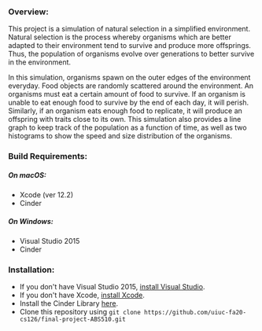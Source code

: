 ### Overview:
This project is a simulation of natural selection in a simplified environment. 
Natural selection is the process whereby organisms which are better adapted to their environment tend to survive and produce more offsprings. 
Thus, the population of organisms evolve over generations to better survive in the environment.

In this simulation, organisms spawn on the outer edges of the environment everyday. 
Food objects are randomly scattered around the environment.
An organisms must eat a certain amount of food to survive. If an organism is unable to eat enough food to survive by the end of each day, it will perish.
Similarly, if an organism eats enough food to replicate, it will produce an offspring with traits close to its own.
This simulation also provides a line graph to keep track of the population as a function of time, as well as two histograms to show the speed and size distribution of the organisms.

### Build Requirements:
##### On macOS:
- Xcode (ver 12.2)
- Cinder

##### On Windows:
- Visual Studio 2015
- Cinder

### Installation:
- If you don't have Visual Studio 2015, [install Visual Studio](https://visualstudio.microsoft.com/vs/older-downloads/).
- If you don't have Xcode, [install Xcode](https://developer.apple.com/xcode/).
- Install the Cinder Library [here](https://libcinder.org/download).
- Clone this repository using ```git clone https://github.com/uiuc-fa20-cs126/final-project-ABS510.git```